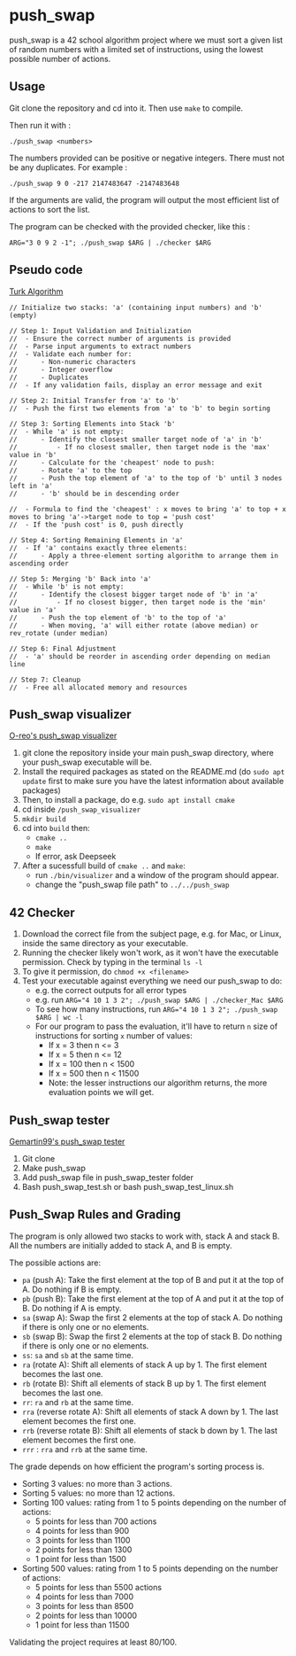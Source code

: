 # push_swap

push_swap is a 42 school algorithm project where we must sort a given list of random numbers with a limited set of instructions, using the lowest possible number of actions.

## Usage

Git clone the repository and cd into it. Then use ```make``` to compile.

Then run it with :

```shell
./push_swap <numbers>
```

The numbers provided can be positive or negative integers. There must not be any duplicates. For example :

```shell
./push_swap 9 0 -217 2147483647 -2147483648
```

If the arguments are valid, the program will output the most efficient list of actions to sort the list.

The program can be checked with the provided checker, like this :

```shell
ARG="3 0 9 2 -1"; ./push_swap $ARG | ./checker $ARG
```
## Pseudo code

[Turk Algorithm](https://medium.com/@ayogun/push-swap-c1f5d2d41e97)

```
// Initialize two stacks: 'a' (containing input numbers) and 'b' (empty)

// Step 1: Input Validation and Initialization
// 	- Ensure the correct number of arguments is provided
// 	- Parse input arguments to extract numbers
// 	- Validate each number for:
// 		- Non-numeric characters
//   	- Integer overflow
//   	- Duplicates
// 	- If any validation fails, display an error message and exit

// Step 2: Initial Transfer from 'a' to 'b'
// 	- Push the first two elements from 'a' to 'b' to begin sorting

// Step 3: Sorting Elements into Stack 'b'
//	- While 'a' is not empty:
//		- Identify the closest smaller target node of 'a' in 'b'
// 			- If no closest smaller, then target node is the 'max' value in 'b'
//		- Calculate for the 'cheapest' node to push:
//     	- Rotate 'a' to the top
//     	- Push the top element of 'a' to the top of 'b' until 3 nodes left in 'a'
//		- 'b' should be in descending order

// 	- Formula to find the 'cheapest' : x moves to bring 'a' to top + x moves to bring 'a'->target node to top = 'push cost'
//	- If the 'push cost' is 0, push directly

// Step 4: Sorting Remaining Elements in 'a'
//	- If 'a' contains exactly three elements:
//   	- Apply a three-element sorting algorithm to arrange them in ascending order

// Step 5: Merging 'b' Back into 'a'
//	- While 'b' is not empty:
//		- Identify the closest bigger target node of 'b' in 'a'
// 			- If no closest bigger, then target node is the 'min' value in 'a'
//     	- Push the top element of 'b' to the top of 'a'
//		- When moving, 'a' will either rotate (above median) or rev_rotate (under median)

// Step 6: Final Adjustment
//	- 'a' should be reorder in ascending order depending on median line

// Step 7: Cleanup
//	- Free all allocated memory and resources

```

## Push_swap visualizer

[O-reo's push_swap visualizer](https://github.com/o-reo/push_swap_visualizer)

1. git clone the repository inside your main push_swap directory, where your push_swap executable will be. 
2. Install the required packages as stated on the README.md (do `sudo apt update` first to make sure you have the latest information about available packages)
3. Then, to install a package, do e.g. `sudo apt install cmake`
4. cd inside `/push_swap_visualizer` 
5. `mkdir build`
6. cd into `build` then:
	- `cmake ..`
	- `make`
	- If error, ask Deepseek
7. After a sucessfull build of `cmake ..` and `make`:
	- run `./bin/visualizer` and a window of the program should appear. 
	- change the "push_swap file path" to `../../push_swap`


## 42 Checker

1. Download the correct file from the subject page, e.g. for Mac, or Linux, inside the same directory as your executable.
2. Running the checker likely won't work, as it won't have the executable permission. Check by typing in the terminal `ls -l`
3. To give it permission, do `chmod +x <filename>`
4. Test your executable against everything we need our push_swap to do:
	- e.g. the correct outputs for all error types
	- e.g. run `ARG="4 10 1 3 2"; ./push_swap $ARG | ./checker_Mac $ARG `
	- To see how many instructions, run `ARG="4 10 1 3 2"; ./push_swap $ARG | wc -l`
	- For our program to pass the evaluation, it'll have to return `n` size of instructions for sorting `x` number of values:
		- If x = 3 then n <= 3
		- If x = 5 then n <= 12
		- If x = 100 then n < 1500
		- If x = 500 then n < 11500
		- Note: the lesser instructions our algorithm returns, the more evaluation points we will get.

## Push_swap tester

[Gemartin99's push_swap tester](https://github.com/gemartin99/Push-Swap-Tester)

1. Git clone
2. Make push_swap
3. Add push_swap file in push_swap_tester folder
4. Bash push_swap_test.sh or bash push_swap_test_linux.sh

## Push_Swap Rules and Grading

The program is only allowed two stacks to work with, stack A and stack B. All the numbers are initially added to stack A, and B is empty.

The possible actions are:

* ```pa``` (push A): Take the first element at the top of B and put it at the top of A. Do nothing if B is empty.
* ```pb``` (push B): Take the first element at the top of A and put it at the top of B. Do nothing if A is empty.
* ```sa``` (swap A): Swap the first 2 elements at the top of stack A. Do nothing if there is only one or no elements.
* ```sb``` (swap B): Swap the first 2 elements at the top of stack B. Do nothing if there is only one or no elements.
* ```ss```: ```sa``` and ```sb``` at the same time.
* ```ra``` (rotate A): Shift all elements of stack A up by 1. The first element becomes the last one.
* ```rb``` (rotate B): Shift all elements of stack B up by 1. The first element becomes the last one.
* ```rr```: ```ra``` and ```rb``` at the same time.
* ```rra``` (reverse rotate A): Shift all elements of stack A down by 1. The last element becomes the first one.
* ```rrb``` (reverse rotate B): Shift all elements of stack b down by 1. The last element becomes the first one.
* ```rrr``` : ```rra``` and ```rrb``` at the same time.

The grade depends on how efficient the program's sorting process is.
 
* Sorting 3 values: no more than 3 actions.
* Sorting 5 values: no more than 12 actions.
* Sorting 100 values: rating from 1 to 5 points depending on the number of actions:
  * 5 points for less than 700 actions
  * 4 points for less than 900
  * 3 points for less than 1100
  * 2 points for less than 1300
  * 1 point for less than 1500
* Sorting 500 values: rating from 1 to 5 points depending on the number of actions:
  * 5 points for less than 5500 actions
  * 4 points for less than 7000
  * 3 points for less than 8500
  * 2 points for less than 10000
  * 1 point for less than 11500

Validating the project requires at least 80/100.